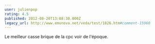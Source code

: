```yaml
---
user: julienpop
rating: 4.5
published: 2012-08-20T13:08:30.000Z
legacy_url: http://www.emunova.net/veda/test/1826.htm#comment-15960
---
```

Le meilleur casse brique de la cpc voir de l'époque.